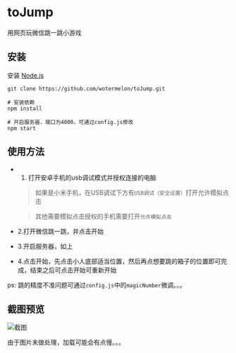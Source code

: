 # toJump

用网页玩微信跳一跳小游戏

## 安装

安装 [Node.js](https://nodejs.org/en/)

``git clone https://github.com/wotermelon/toJump.git``

```shell
# 安装依赖
npm install

# 开启服务器，端口为4000，可通过config.js修改
npm start
```

## 使用方法

- 1. 打开安卓手机的usb调试模式并授权连接的电脑
  > 如果是小米手机，在USB调试下方有``USB调试（安全设置）``打开允许模拟点击

  >其他需要模拟点击授权的手机需要打开``允许模拟点击``

- 2.打开微信跳一跳，并点击开始
- 3.开启服务器，如上
- 4.点击开始，先点击小人底部适当位置，然后再点想要跳的箱子的位置即可完成，结束之后可点击开始可重新开始

ps: 跳的精度不准问题可通过``config.js``中的``magicNumber``微调。。。

## 截图预览

![截图](https://github.com/wotermelon/toJump/blob/master/screenshot.png)

由于图片未做处理，加载可能会有点慢。。。
